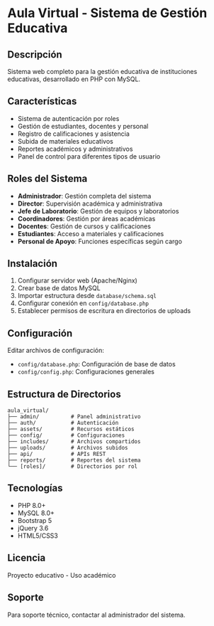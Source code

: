 # Aula Virtual - Sistema de Gestión Educativa

## Descripción
Sistema web completo para la gestión educativa de instituciones educativas, desarrollado en PHP con MySQL.

## Características
- Sistema de autenticación por roles
- Gestión de estudiantes, docentes y personal
- Registro de calificaciones y asistencia
- Subida de materiales educativos
- Reportes académicos y administrativos
- Panel de control para diferentes tipos de usuario

## Roles del Sistema
- **Administrador**: Gestión completa del sistema
- **Director**: Supervisión académica y administrativa
- **Jefe de Laboratorio**: Gestión de equipos y laboratorios
- **Coordinadores**: Gestión por áreas académicas
- **Docentes**: Gestión de cursos y calificaciones
- **Estudiantes**: Acceso a materiales y calificaciones
- **Personal de Apoyo**: Funciones específicas según cargo

## Instalación
1. Configurar servidor web (Apache/Nginx)
2. Crear base de datos MySQL
3. Importar estructura desde `database/schema.sql`
4. Configurar conexión en `config/database.php`
5. Establecer permisos de escritura en directorios de uploads

## Configuración
Editar archivos de configuración:
- `config/database.php`: Configuración de base de datos
- `config/config.php`: Configuraciones generales

## Estructura de Directorios
```
aula_virtual/
├── admin/          # Panel administrativo
├── auth/           # Autenticación
├── assets/         # Recursos estáticos
├── config/         # Configuraciones
├── includes/       # Archivos compartidos
├── uploads/        # Archivos subidos
├── api/            # APIs REST
├── reports/        # Reportes del sistema
└── [roles]/        # Directorios por rol
```

## Tecnologías
- PHP 8.0+
- MySQL 8.0+
- Bootstrap 5
- jQuery 3.6
- HTML5/CSS3

## Licencia
Proyecto educativo - Uso académico

## Soporte
Para soporte técnico, contactar al administrador del sistema.